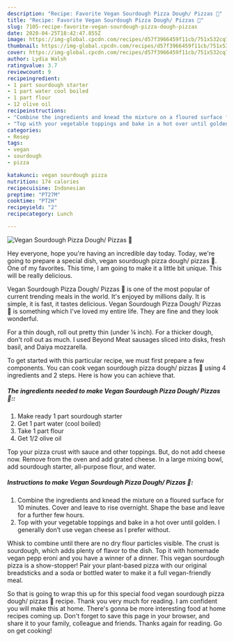 ```yaml
---
description: "Recipe: Favorite Vegan Sourdough Pizza Dough/ Pizzas 🌱"
title: "Recipe: Favorite Vegan Sourdough Pizza Dough/ Pizzas 🌱"
slug: 7105-recipe-favorite-vegan-sourdough-pizza-dough-pizzas
date: 2020-04-25T18:42:47.855Z
image: https://img-global.cpcdn.com/recipes/d57f3966459f11cb/751x532cq70/vegan-sourdough-pizza-dough-pizzas-🌱-recipe-main-photo.jpg
thumbnail: https://img-global.cpcdn.com/recipes/d57f3966459f11cb/751x532cq70/vegan-sourdough-pizza-dough-pizzas-🌱-recipe-main-photo.jpg
cover: https://img-global.cpcdn.com/recipes/d57f3966459f11cb/751x532cq70/vegan-sourdough-pizza-dough-pizzas-🌱-recipe-main-photo.jpg
author: Lydia Walsh
ratingvalue: 3.7
reviewcount: 9
recipeingredient:
- 1 part sourdough starter
- 1 part water cool boiled
- 1 part flour
- 12 olive oil
recipeinstructions:
- "Combine the ingredients and knead the mixture on a floured surface for 10 minutes. Cover and leave to rise overnight. Shape the base and leave for a further few hours."
- "Top with your vegetable toppings and bake in a hot over until golden. I generally don’t use vegan cheese as I prefer without."
categories:
- Resep
tags:
- vegan
- sourdough
- pizza

katakunci: vegan sourdough pizza
nutrition: 174 calories
recipecuisine: Indonesian
preptime: "PT27M"
cooktime: "PT2H"
recipeyield: "2"
recipecategory: Lunch

---
```



![Vegan Sourdough Pizza Dough/ Pizzas 🌱](https://img-global.cpcdn.com/recipes/d57f3966459f11cb/751x532cq70/vegan-sourdough-pizza-dough-pizzas-🌱-recipe-main-photo.jpg)

Hey everyone, hope you're having an incredible day today. Today, we're going to prepare a special dish, vegan sourdough pizza dough/ pizzas 🌱. One of my favorites. This time, I am going to make it a little bit unique. This will be really delicious.

Vegan Sourdough Pizza Dough/ Pizzas 🌱 is one of the most popular of current trending meals in the world. It's enjoyed by millions daily. It is simple, it is fast, it tastes delicious. Vegan Sourdough Pizza Dough/ Pizzas 🌱 is something which I've loved my entire life. They are fine and they look wonderful.

For a thin dough, roll out pretty thin (under ¼ inch). For a thicker dough, don&#39;t roll out as much. I used Beyond Meat sausages sliced into disks, fresh basil, and Daiya mozzarella.


To get started with this particular recipe, we must first prepare a few components. You can cook vegan sourdough pizza dough/ pizzas 🌱 using 4 ingredients and 2 steps. Here is how you can achieve that.

##### The ingredients needed to make Vegan Sourdough Pizza Dough/ Pizzas 🌱::

1. Make ready 1 part sourdough starter
1. Get 1 part water (cool boiled)
1. Take 1 part flour
1. Get 1/2 olive oil


Top your pizza crust with sauce and other toppings. But, do not add cheese now. Remove from the oven and add grated cheese. In a large mixing bowl, add sourdough starter, all-purpose flour, and water. 

##### Instructions to make Vegan Sourdough Pizza Dough/ Pizzas 🌱:

1. Combine the ingredients and knead the mixture on a floured surface for 10 minutes. Cover and leave to rise overnight. Shape the base and leave for a further few hours.
1. Top with your vegetable toppings and bake in a hot over until golden. I generally don’t use vegan cheese as I prefer without.


Whisk to combine until there are no dry flour particles visible. The crust is sourdough, which adds plenty of flavor to the dish. Top it with homemade vegan pepp eroni and you have a winner of a dinner. This vegan sourdough pizza is a show-stopper! Pair your plant-based pizza with our original breadsticks and a soda or bottled water to make it a full vegan-friendly meal. 

So that is going to wrap this up for this special food vegan sourdough pizza dough/ pizzas 🌱 recipe. Thank you very much for reading. I am confident you will make this at home. There's gonna be more interesting food at home recipes coming up. Don't forget to save this page in your browser, and share it to your family, colleague and friends. Thanks again for reading. Go on get cooking!
